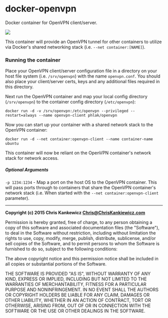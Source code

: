 docker-openvpn
==============

Docker container for OpenVPN client/server.

[![](https://badge.imagelayers.io/phlak/openvpn-client:latest.svg)](https://imagelayers.io/?images=phlak/openvpn-client:latest 'Get your own badge on imagelayers.io')

This container will provide an OpenVPN tunnel for other containers to utilize via Docker's shared
networking stack (i.e. `--net container:[NAME]`).


### Running the container

Place your OpenVPN client/server configuration file in a directory on your host file system
(i.e. `/srv/openvpn`) with the name `openvpn.conf`. You should also place your client/server certs,
keys and any additional files required in this directory.

Next run the OpenVPN container and map your local config directory (`/srv/openvpn`) to the container
config directory (`/etc/openvpn`):

    docker run -d -v /srv/openvpn:/etc/openvpn --privileged --restart=always --name openvpn-client phlak/openvpn

Now you can start up your container with a shared network stack to the OpenVPN container:

    docker run -d --net container:openvpn-client --name container-name ubuntu

This container will now be reliant on the OpenVPN container's network stack for network access.


##### Optional Arguments

`-p 1234:1234` - Map a port on the host OS to the OpenVPN container. This will pass ports through to
                 containers that share the OpenVPN container's network stack (i.e. When started with
                 the `--net container:openvpn-client` parameter).


-----

**Copyright (c) 2015 Chris Kankewicz <Chris@ChrisKankiewicz.com>**

Permission is hereby granted, free of charge, to any person obtaining a copy
of this software and associated documentation files (the "Software"), to deal
in the Software without restriction, including without limitation the rights
to use, copy, modify, merge, publish, distribute, sublicense, and/or sell
copies of the Software, and to permit persons to whom the Software is
furnished to do so, subject to the following conditions:

The above copyright notice and this permission notice shall be included in
all copies or substantial portions of the Software.

THE SOFTWARE IS PROVIDED "AS IS", WITHOUT WARRANTY OF ANY KIND, EXPRESS OR
IMPLIED, INCLUDING BUT NOT LIMITED TO THE WARRANTIES OF MERCHANTABILITY,
FITNESS FOR A PARTICULAR PURPOSE AND NONINFRINGEMENT. IN NO EVENT SHALL THE
AUTHORS OR COPYRIGHT HOLDERS BE LIABLE FOR ANY CLAIM, DAMAGES OR OTHER
LIABILITY, WHETHER IN AN ACTION OF CONTRACT, TORT OR OTHERWISE, ARISING FROM,
OUT OF OR IN CONNECTION WITH THE SOFTWARE OR THE USE OR OTHER DEALINGS IN
THE SOFTWARE.
